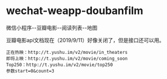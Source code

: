 # wechat-weapp-doubanfilm
微信小程序--豆瓣电影--阅读列表--地图

豆瓣电影api文档现在（2019/9/11）好像关闭了，但是接口还可以用。

    正在热映：http://t.yushu.im/v2/movie/in_theaters
    即将上映：http://t.yushu.im/v2/movie/coming_soon
    Top250：http://t.yushu.im/v2/movie/top250
    参数start=0&count=3
